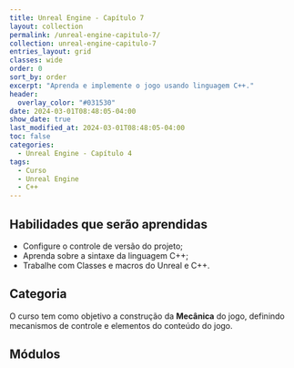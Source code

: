 ```yaml
---
title: Unreal Engine - Capítulo 7
layout: collection
permalink: /unreal-engine-capitulo-7/
collection: unreal-engine-capitulo-7
entries_layout: grid
classes: wide
order: 0
sort_by: order
excerpt: "Aprenda e implemente o jogo usando linguagem C++."
header:
  overlay_color: "#031530"
date: 2024-03-01T08:48:05-04:00
show_date: true
last_modified_at: 2024-03-01T08:48:05-04:00
toc: false
categories:
  - Unreal Engine - Capítulo 4
tags:
  - Curso
  - Unreal Engine
  - C++
---
```


## Habilidades que serão aprendidas

- Configure o controle de versão do projeto;
- Aprenda sobre a sintaxe da linguagem C++;
- Trabalhe com Classes e macros do Unreal e C++.

## Categoria

O curso tem como objetivo a construção da **Mecânica** do jogo, definindo mecanismos de controle e elementos do conteúdo do jogo.

## Módulos
